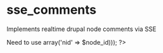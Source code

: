 sse_comments
============

Implements realtime drupal node comments via SSE

Need to use <?php print theme('sse_comments_comments', array('vars' => array('nid' => $node_id))); ?>

